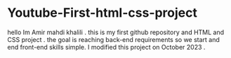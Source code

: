 # Youtube-First-html-css-project
hello 
Im Amir mahdi khalili .
this is  my first github repository and HTML and CSS project .
the goal is reaching back-end requirements so we start and end front-end skills simple.
I modified this project on October 2023 .

